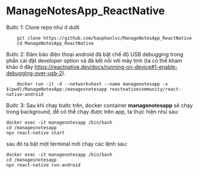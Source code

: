 # ManageNotesApp_ReactNative

Bước 1: Clone repo như ở dưỡi
```
    git clone https://github.com/hauphanlvc/ManageNotesApp_ReactNative
    cd ManageNotesApp_ReactNative
```
Bước 2: Đảm bảo điện thoại android đã bật chế độ USB debugging trong phần cài đặt developer option và đã kết nối với máy tính (ta có thể kham khảo ở đây https://reactnative.dev/docs/running-on-device#1-enable-debugging-over-usb-2).

```
    docker run -it -d --network=host --name managenotesapp -v $(pwd)/ManageNotesApp:/managesnotesapp reactnativecommunity/react-native-android
```
Bước 3: Sau khi chạy bước trên,  docker container **managenotesapp** sẽ chạy trong background, để có thể chạy được trên app, ta thực hiện như sau:
```
docker exec -it managenotesapp /bin/bash   
cd /managesnotesapp
npx react-native start
```
 sau đó ta bật một terminal mới chạy các lệnh sau:
 ```
 docker exec -it managenotesapp /bin/bash   
cd /managesnotesapp
npx react-native run-android
 ```